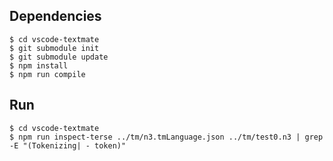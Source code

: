 ## Dependencies
```
$ cd vscode-textmate
$ git submodule init  
$ git submodule update
$ npm install
$ npm run compile
```

## Run
```
$ cd vscode-textmate  
$ npm run inspect-terse ../tm/n3.tmLanguage.json ../tm/test0.n3 | grep -E "(Tokenizing| - token)"
```
